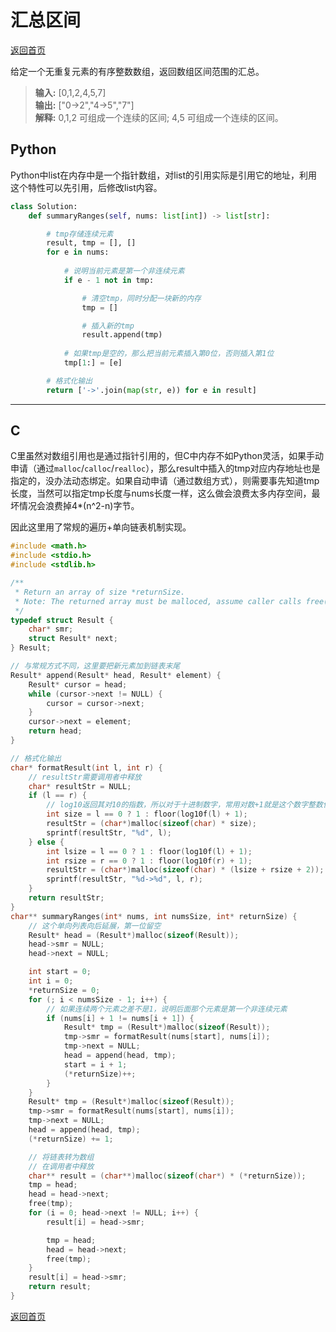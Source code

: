 # 汇总区间
[返回首页](../README.md)

给定一个无重复元素的有序整数数组，返回数组区间范围的汇总。

> **输入:** [0,1,2,4,5,7]<br/>
> **输出:** ["0->2","4->5","7"]<br/>
> **解释:** 0,1,2 可组成一个连续的区间; 4,5 可组成一个连续的区间。
## Python
Python中list在内存中是一个指针数组，对list的引用实际是引用它的地址，利用这个特性可以先引用，后修改list内容。
```python
class Solution:
    def summaryRanges(self, nums: list[int]) -> list[str]:

        # tmp存储连续元素
        result, tmp = [], []
        for e in nums:
            
            # 说明当前元素是第一个非连续元素
            if e - 1 not in tmp:

                # 清空tmp，同时分配一块新的内存
                tmp = []

                # 插入新的tmp
                result.append(tmp)
            
            # 如果tmp是空的，那么把当前元素插入第0位，否则插入第1位
            tmp[1:] = [e]

        # 格式化输出
        return ['->'.join(map(str, e)) for e in result]
```
---

## C
C里虽然对数组引用也是通过指针引用的，但C中内存不如Python灵活，如果手动申请（通过`malloc`/`calloc`/`realloc`），那么result中插入的tmp对应内存地址也是指定的，没办法动态绑定。如果自动申请（通过数组方式），则需要事先知道tmp长度，当然可以指定tmp长度与nums长度一样，这么做会浪费太多内存空间，最坏情况会浪费掉4*(n^2-n)字节。

因此这里用了常规的遍历+单向链表机制实现。
```c
#include <math.h>
#include <stdio.h>
#include <stdlib.h>

/**
 * Return an array of size *returnSize.
 * Note: The returned array must be malloced, assume caller calls free().
 */
typedef struct Result {
    char* smr;
    struct Result* next;
} Result;

// 与常规方式不同，这里要把新元素加到链表末尾
Result* append(Result* head, Result* element) {
    Result* cursor = head;
    while (cursor->next != NULL) {
        cursor = cursor->next;
    }
    cursor->next = element;
    return head;
}

// 格式化输出
char* formatResult(int l, int r) {
    // resultStr需要调用者中释放
    char* resultStr = NULL;
    if (l == r) {
        // log10返回其对10的指数，所以对于十进制数字，常用对数+1就是这个数字整数位的位数（长度）
        int size = l == 0 ? 1 : floor(log10f(l) + 1);
        resultStr = (char*)malloc(sizeof(char) * size);
        sprintf(resultStr, "%d", l);
    } else {
        int lsize = l == 0 ? 1 : floor(log10f(l) + 1);
        int rsize = r == 0 ? 1 : floor(log10f(r) + 1);
        resultStr = (char*)malloc(sizeof(char) * (lsize + rsize + 2));
        sprintf(resultStr, "%d->%d", l, r);
    }
    return resultStr;
}
char** summaryRanges(int* nums, int numsSize, int* returnSize) {
    // 这个单向列表向后延展，第一位留空
    Result* head = (Result*)malloc(sizeof(Result));
    head->smr = NULL;
    head->next = NULL;

    int start = 0;
    int i = 0;
    *returnSize = 0;
    for (; i < numsSize - 1; i++) {
        // 如果连续两个元素之差不是1，说明后面那个元素是第一个非连续元素
        if (nums[i] + 1 != nums[i + 1]) {
            Result* tmp = (Result*)malloc(sizeof(Result));
            tmp->smr = formatResult(nums[start], nums[i]);
            tmp->next = NULL;
            head = append(head, tmp);
            start = i + 1;
            (*returnSize)++;
        }
    }
    Result* tmp = (Result*)malloc(sizeof(Result));
    tmp->smr = formatResult(nums[start], nums[i]);
    tmp->next = NULL;
    head = append(head, tmp);
    (*returnSize) += 1;

    // 将链表转为数组
    // 在调用者中释放
    char** result = (char**)malloc(sizeof(char*) * (*returnSize));
    tmp = head;
    head = head->next;
    free(tmp);
    for (i = 0; head->next != NULL; i++) {
        result[i] = head->smr;

        tmp = head;
        head = head->next;
        free(tmp);
    }
    result[i] = head->smr;
    return result;
}
```
[返回首页](../README.md)